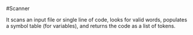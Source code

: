 #Scanner

It scans an input file or single line of code, looks for valid words, populates a symbol table (for variables), and returns the code as a list of tokens.